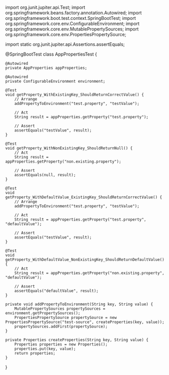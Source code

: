 import org.junit.jupiter.api.Test;
import org.springframework.beans.factory.annotation.Autowired;
import org.springframework.boot.test.context.SpringBootTest;
import org.springframework.core.env.ConfigurableEnvironment;
import org.springframework.core.env.MutablePropertySources;
import org.springframework.core.env.PropertiesPropertySource;

import static org.junit.jupiter.api.Assertions.assertEquals;

@SpringBootTest
class AppPropertiesTest {

    @Autowired
    private AppProperties appProperties;

    @Autowired
    private ConfigurableEnvironment environment;

    @Test
    void getProperty_WithExistingKey_ShouldReturnCorrectValue() {
        // Arrange
        addPropertyToEnvironment("test.property", "testValue");

        // Act
        String result = appProperties.getProperty("test.property");

        // Assert
        assertEquals("testValue", result);
    }

    @Test
    void getProperty_WithNonExistingKey_ShouldReturnNull() {
        // Act
        String result = appProperties.getProperty("non.existing.property");

        // Assert
        assertEquals(null, result);
    }

    @Test
    void getProperty_WithDefaultValue_ExistingKey_ShouldReturnCorrectValue() {
        // Arrange
        addPropertyToEnvironment("test.property", "testValue");

        // Act
        String result = appProperties.getProperty("test.property", "defaultValue");

        // Assert
        assertEquals("testValue", result);
    }

    @Test
    void getProperty_WithDefaultValue_NonExistingKey_ShouldReturnDefaultValue() {
        // Act
        String result = appProperties.getProperty("non.existing.property", "defaultValue");

        // Assert
        assertEquals("defaultValue", result);
    }

    private void addPropertyToEnvironment(String key, String value) {
        MutablePropertySources propertySources = environment.getPropertySources();
        PropertiesPropertySource propertySource = new PropertiesPropertySource("test-source", createProperties(key, value));
        propertySources.addFirst(propertySource);
    }

    private Properties createProperties(String key, String value) {
        Properties properties = new Properties();
        properties.put(key, value);
        return properties;
    }
}
